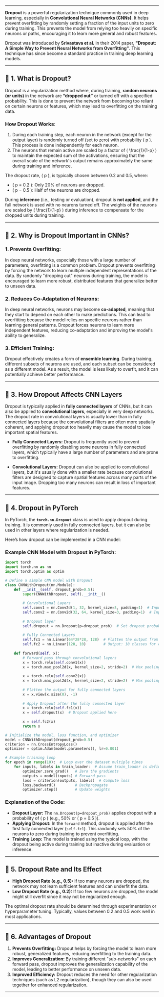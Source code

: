 
---

**Dropout** is a powerful regularization technique commonly used in deep learning, especially in **Convolutional Neural Networks (CNNs)**. It helps prevent overfitting by randomly setting a fraction of the input units to zero during training. This prevents the model from relying too heavily on specific neurons or paths, encouraging it to learn more general and robust features.

Dropout was introduced by **Srivastava et al.** in their 2014 paper, **"Dropout: A Simple Way to Prevent Neural Networks from Overfitting"**. This technique has since become a standard practice in training deep learning models.

---

## 📌 **1. What is Dropout?**

Dropout is a regularization method where, during training, **random neurons (or units)** in the network are **“dropped out”** or turned off with a specified probability. This is done to prevent the network from becoming too reliant on certain neurons or features, which may lead to overfitting on the training data.

### **How Dropout Works:**
1. During each training step, each neuron in the network (except for the output layer) is randomly turned off (set to zero) with probability \( p \). This process is done independently for each neuron.
2. The neurons that remain active are scaled by a factor of \( \frac{1}{1-p} \) to maintain the expected sum of the activations, ensuring that the overall scale of the network's output remains approximately the same during training and inference.

The dropout rate, \( p \), is typically chosen between 0.2 and 0.5, where:
- \( p = 0.2 \): Only 20% of neurons are dropped.
- \( p = 0.5 \): Half of the neurons are dropped.

During **inference** (i.e., testing or evaluation), dropout is **not applied**, and the full network is used with no neurons turned off. The weights of the neurons are scaled by \( \frac{1}{1-p} \) during inference to compensate for the dropped units during training.

---

## 📌 **2. Why is Dropout Important in CNNs?**

### **1. Prevents Overfitting:**
In deep neural networks, especially those with a large number of parameters, overfitting is a common problem. Dropout prevents overfitting by forcing the network to learn multiple independent representations of the data. By randomly "dropping out" neurons during training, the model is encouraged to learn more robust, distributed features that generalize better to unseen data.

### **2. Reduces Co-Adaptation of Neurons:**
In deep neural networks, neurons may become **co-adapted**, meaning that they start to depend on each other to make predictions. This can lead to overfitting because the model relies on specific neurons rather than learning general patterns. Dropout forces neurons to learn more independent features, reducing co-adaptation and improving the model's ability to generalize.

### **3. Efficient Training:**
Dropout effectively creates a form of **ensemble learning**. During training, different subsets of neurons are used, and each subset can be considered as a different model. As a result, the model is less likely to overfit, and it can potentially achieve better performance.

---

## 📌 **3. How Dropout Affects CNN Layers**

Dropout is typically applied in **fully connected layers** of CNNs, but it can also be applied to **convolutional layers**, especially in very deep networks. The dropout rate in convolutional layers is usually lower than in fully connected layers because the convolutional filters are often more spatially coherent, and applying dropout too heavily may cause the model to lose important spatial features.

- **Fully Connected Layers:** Dropout is frequently used to prevent overfitting by randomly disabling some neurons in fully connected layers, which typically have a large number of parameters and are prone to overfitting.
  
- **Convolutional Layers:** Dropout can also be applied to convolutional layers, but it's usually done with a smaller rate because convolutional filters are designed to capture spatial features across many parts of the input image. Dropping too many neurons can result in loss of important features.

---

## 📌 **4. Dropout in PyTorch**

In PyTorch, the **`torch.nn.Dropout`** class is used to apply dropout during training. It is commonly used in fully connected layers, but it can also be used in other layers where regularization is needed.

Here’s how dropout can be implemented in a CNN model:

### **Example CNN Model with Dropout in PyTorch:**

```python
import torch
import torch.nn as nn
import torch.optim as optim

# Define a simple CNN model with Dropout
class CNNWithDropout(nn.Module):
    def __init__(self, dropout_prob=0.5):
        super(CNNWithDropout, self).__init__()
        
        # Convolutional Layers
        self.conv1 = nn.Conv2d(1, 32, kernel_size=3, padding=1)  # Input: 1 channel, Output: 32 channels
        self.conv2 = nn.Conv2d(32, 64, kernel_size=3, padding=1)  # Input: 32 channels, Output: 64 channels
        
        # Dropout layer
        self.dropout = nn.Dropout(p=dropout_prob)  # Set dropout probability (e.g., 50%)
        
        # Fully Connected Layers
        self.fc1 = nn.Linear(64*28*28, 128)  # Flatten the output from convolution layers
        self.fc2 = nn.Linear(128, 10)        # Output: 10 classes for classification
    
    def forward(self, x):
        # Forward pass through convolutional layers
        x = torch.relu(self.conv1(x))
        x = torch.max_pool2d(x, kernel_size=2, stride=2)  # Max pooling
        
        x = torch.relu(self.conv2(x))
        x = torch.max_pool2d(x, kernel_size=2, stride=2)  # Max pooling
        
        # Flatten the output for fully connected layers
        x = x.view(x.size(0), -1)
        
        # Apply Dropout after the fully connected layer
        x = torch.relu(self.fc1(x))
        x = self.dropout(x)  # Dropout applied here
        
        x = self.fc2(x)
        return x

# Initialize the model, loss function, and optimizer
model = CNNWithDropout(dropout_prob=0.5)
criterion = nn.CrossEntropyLoss()
optimizer = optim.Adam(model.parameters(), lr=0.001)

# Example training loop
for epoch in range(10):  # Loop over the dataset multiple times
    for inputs, labels in train_loader:  # Assume train_loader is defined
        optimizer.zero_grad()   # Zero the gradients
        outputs = model(inputs) # Forward pass
        loss = criterion(outputs, labels)  # Compute loss
        loss.backward()         # Backpropagate
        optimizer.step()        # Update weights
```

### **Explanation of the Code:**
- **Dropout Layer:** The `nn.Dropout(p=dropout_prob)` applies dropout with a probability of \( p \) (e.g., 50% or \( p = 0.5 \)).
- **Applying Dropout:** In the `forward` method, dropout is applied after the first fully connected layer (`self.fc1`). This randomly sets 50% of the neurons to zero during training to prevent overfitting.
- **Training Loop:** The model is trained using the typical loop, with the dropout being active during training but inactive during evaluation or inference.

---

## 📌 **5. Dropout Rate and Its Effect**

- **High Dropout Rate (e.g., 0.5):** If too many neurons are dropped, the network may not learn sufficient features and can underfit the data.
- **Low Dropout Rate (e.g., 0.2):** If too few neurons are dropped, the model might still overfit since it may not be regularized enough.

The optimal dropout rate should be determined through experimentation or hyperparameter tuning. Typically, values between 0.2 and 0.5 work well in most applications.

---

## 📌 **6. Advantages of Dropout**

1. **Prevents Overfitting:** Dropout helps by forcing the model to learn more robust, generalized features, reducing overfitting to the training data.
2. **Improves Generalization:** By training different "sub-networks" on each forward pass, dropout improves the generalization capability of the model, leading to better performance on unseen data.
3. **Improved Efficiency:** Dropout reduces the need for other regularization techniques (such as L2 regularization), though they can also be used together for enhanced regularization.

---

